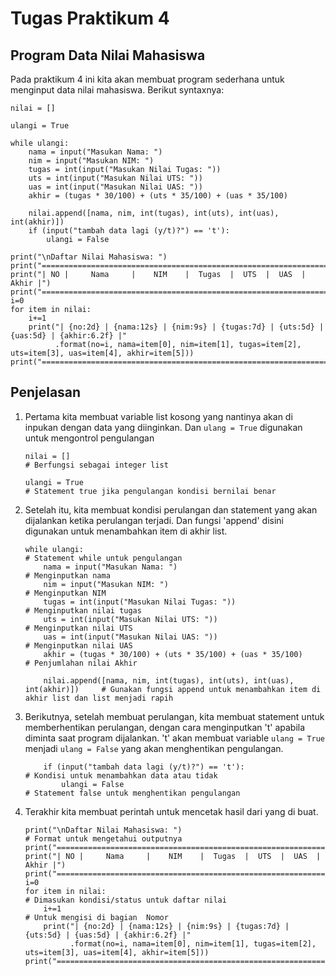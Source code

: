 # Tugas Praktikum 4 

## Program Data Nilai Mahasiswa 
Pada praktikum 4 ini kita akan membuat program sederhana untuk menginput data nilai mahasiswa. Berikut syntaxnya:
```
nilai = []                                                                    

ulangi = True                                                                 

while ulangi:                                                                 
    nama = input("Masukan Nama: ")                                            
    nim = input("Masukan NIM: ")                                              
    tugas = int(input("Masukan Nilai Tugas: "))                               
    uts = int(input("Masukan Nilai UTS: "))                                   
    uas = int(input("Masukan Nilai UAS: "))                                   
    akhir = (tugas * 30/100) + (uts * 35/100) + (uas * 35/100)                

    nilai.append([nama, nim, int(tugas), int(uts), int(uas), int(akhir)])     
    if (input("tambah data lagi (y/t)?") == 't'):                             
        ulangi = False                                                        

print("\nDaftar Nilai Mahasiswa: ")                                            
print("====================================================================")
print("| NO |     Nama     |    NIM    |  Tugas  |  UTS  |  UAS  |  Akhir |")
print("====================================================================")
i=0
for item in nilai:                                                        
    i+=1
    print("| {no:2d} | {nama:12s} | {nim:9s} | {tugas:7d} | {uts:5d} | {uas:5d} | {akhir:6.2f} |"
          .format(no=i, nama=item[0], nim=item[1], tugas=item[2], uts=item[3], uas=item[4], akhir=item[5]))
print("====================================================================")
```

## Penjelasan 
1. Pertama kita membuat variable list kosong yang nantinya akan di inpukan dengan data yang diinginkan. Dan ```ulang = True``` digunakan untuk mengontrol pengulangan 
   ```
   nilai = []                                                                    # Berfungsi sebagai integer list

   ulangi = True                                                                 # Statement true jika pengulangan kondisi bernilai benar
   ```
2. Setelah itu, kita membuat kondisi perulangan dan statement yang akan dijalankan ketika perulangan terjadi. Dan fungsi 'append' disini digunakan untuk menambahkan item di akhir list. 
   ```
   while ulangi:                                                                 # Statement while untuk pengulangan
       nama = input("Masukan Nama: ")                                            # Menginputkan nama
       nim = input("Masukan NIM: ")                                              # Menginputkan NIM
       tugas = int(input("Masukan Nilai Tugas: "))                               # Menginputkan nilai tugas
       uts = int(input("Masukan Nilai UTS: "))                                   # Menginputkan nilai UTS
       uas = int(input("Masukan Nilai UAS: "))                                   # Menginputkan nilai UAS
       akhir = (tugas * 30/100) + (uts * 35/100) + (uas * 35/100)                # Penjumlahan nilai Akhir

       nilai.append([nama, nim, int(tugas), int(uts), int(uas), int(akhir)])     # Gunakan fungsi append untuk menambahkan item di akhir list dan list menjadi rapih
   ```
3. Berikutnya, setelah membuat perulangan, kita membuat statement untuk memberhentikan perulangan, dengan cara menginputkan 't' apabila diminta saat program dijalankan. 't' akan membuat variable ```ulang = True``` menjadi ```ulang = False``` yang akan menghentikan pengulangan.
   ```
       if (input("tambah data lagi (y/t)?") == 't'):                             # Kondisi untuk menambahkan data atau tidak
           ulangi = False                                                        # Statement false untuk menghentikan pengulangan
   ```
4. Terakhir kita membuat perintah untuk mencetak hasil dari yang di buat.
   ```
   print("\nDaftar Nilai Mahasiswa: ")                                           # Format untuk mengetahui outputnya
   print("====================================================================")
   print("| NO |     Nama     |    NIM    |  Tugas  |  UTS  |  UAS  |  Akhir |")
   print("====================================================================")
   i=0
   for item in nilai:                                                            # Dimasukan kondisi/status untuk daftar nilai
       i+=1                                                                      # Untuk mengisi di bagian  Nomor                          
       print("| {no:2d} | {nama:12s} | {nim:9s} | {tugas:7d} | {uts:5d} | {uas:5d} | {akhir:6.2f} |"
             .format(no=i, nama=item[0], nim=item[1], tugas=item[2], uts=item[3], uas=item[4], akhir=item[5]))
   print("====================================================================")
   ```

